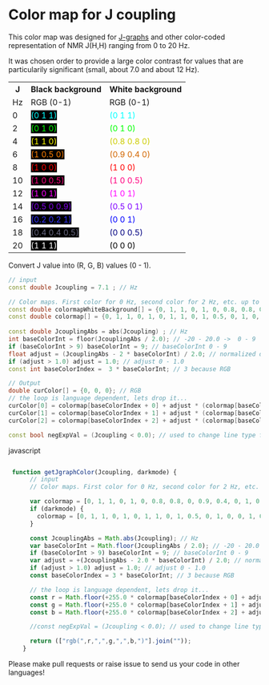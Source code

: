 # Color map for J coupling 

This color map was designed for [J-graphs](https://nmredatainitiative.github.io/J-graph/) and other color-coded representation of NMR J(H,H) ranging from 0 to 20 Hz.

It was chosen order to provide a large color contrast for values that are particularily significant (small, about 7.0 and about 12 Hz).

<table>
		<tr>
			<th>J </th>
			<th>Black background</th>
			<th>White background</th>
		</tr>
		<tr>
			<td>Hz</td>
			<td>RGB (0-1)</td>
			<td>RGB (0-1)</td>
		</tr>
		<tr>
			<td> 0</td>
			<td> <span style="color:#00FFFF;background:black;">(0 1 1)</span> </td>
			<td> <span style="color:#00FFFF;background:white;">(0 1 1)</span> </td>
		</tr>
		<tr>
			<td> 2</td>
			<td> <span style="color:#00FF00;background:black;">(0 1 0)</span> </td>
			<td> <span style="color:#00FF00;background:white;">(0 1 0)</span> </td>
		</tr>
		<tr>
			<td> 4</td>
			<td> <span style="color:#FFFF00;background:black;">(1 1 0)</span> </td>
			<td> <span style="color:#CCCC00;background:white;">(0.8 0.8 0)</span> </td>
		</tr>
		<tr>
			<td> 6</td>
			<td> <span style="color:#FF7F00;background:black;">(1 0.5 0)</span> </td>
			<td> <span style="color:#D26600;background:white;">(0.9 0.4 0)</span> </td>
		</tr>
		<tr>
			<td> 8</td>
			<td> <span style="color:#FF0000;background:black;">(1 0 0)</span> </td>
			<td> <span style="color:#FF0000;background:white;">(1 0 0)</span> </td>
		</tr>
		<tr>
			<td> 10</td>
			<td> <span style="color:#FF007F;background:black;">(1 0 0.5)</span> </td>
			<td> <span style="color:#FF007F;background:white;">(1 0 0.5)</span> </td>
		</tr>
		<tr>
			<td> 12</td>
			<td> <span style="color:#FF00FF;background:black;">(1 0 1)</span> </td>
			<td> <span style="color:#FF00FF;background:white;">(1 0 1)</span> </td>
		</tr>
		<tr>
			<td> 14</td>
			<td> <span style="color:#7F00E6;background:black;">(0.5 0 0.9)</span> </td>
			<td> <span style="color:#7F00FF;background:white;">(0.5 0 1)</span> </td>
		</tr>
		<tr>
			<td> 16</td>
			<td> <span style="color:#3333FF;background:black;">(0.2 0.2 1)</span> </td>
			<td> <span style="color:#0000FF;background:white;">(0 0 1)</span> </td>
		</tr>
		<tr>
			<td> 18</td>
			<td> <span style="color:#66667F;background:black;">(0.4 0.4 0.5)</span> </td>
			<td> <span style="color:#00007F;background:white;">(0 0 0.5)</span> </td>
		</tr>
		<tr>
			<td> 20</td>
			<td> <span style="color:#FFFFFF;background:black;">(1 1 1)</span> </td>
			<td> <span style="color:#000000;background:white;">(0 0 0)</span> </td>
		</tr>
	</table>

Convert J value into (R, G, B) values (0 - 1).

```cpp
// input
const double Jcoupling = 7.1 ; // Hz

// Color maps. First color for 0 Hz, second color for 2 Hz, etc. up to 20 Hz
const double colormapWhiteBackground[] = {0, 1, 1, 0, 1, 0, 0.8, 0.8, 0, 0.9, 0.4, 0, 1, 0, 0, 1, 0, 0.5, 1, 0, 1, 0.5, 0, 1, 0, 0, 1, 0, 0, 0.5, 0, 0, 0}; // for white background
const double colormap[] = {0, 1, 1, 0, 1, 0, 1, 1, 0, 1, 0.5, 0, 1, 0, 0, 1, 0, 0.5, 1, 0, 1, 0.5, 0, 0.9, 0.2, 0.2, 1, 0.4, 0.4, 0.5, 1, 1, 1}; // for black background
   
const double JcouplingAbs = abs(Jcoupling) ; // Hz
int baseColorInt = floor(JcouplingAbs / 2.0); // -20 - 20.0 ->  0 - 9 
if (baseColorInt > 9) baseColorInt = 9; // baseColorInt 0 - 9
float adjust = (JcouplingAbs - 2 * baseColorInt) / 2.0; // normalized diff (0-1) for 2 Hz
if (adjust > 1.0) adjust = 1.0; // adjust 0 - 1.0
const int baseColorIndex =  3 * baseColorInt; // 3 because RGB

// Output
double curColor[] = {0, 0, 0}; // RGB
// the loop is language dependent, lets drop it...
curColor[0] = colormap[baseColorIndex + 0] + adjust * (colormap[baseColorIndex + 3 + 0] - colormap[baseColorIndex + 0]);
curColor[1] = colormap[baseColorIndex + 1] + adjust * (colormap[baseColorIndex + 3 + 1] - colormap[baseColorIndex + 1]);
curColor[2] = colormap[baseColorIndex + 2] + adjust * (colormap[baseColorIndex + 3 + 2] - colormap[baseColorIndex + 2]);

const bool negExpVal = (Jcoupling < 0.0); // used to change line type for negative values.   
```
javascript
```javascript

 function getJgraphColor(Jcoupling, darkmode) {
      // input
      // Color maps. First color for 0 Hz, second color for 2 Hz, etc. up to 20 Hz

      var colormap = [0, 1, 1, 0, 1, 0, 0.8, 0.8, 0, 0.9, 0.4, 0, 1, 0, 0, 1, 0, 0.5, 1, 0, 1, 0.5, 0, 1, 0, 0, 1, 0, 0, 0.5, 0, 0, 0]; // for white background
      if (darkmode) {
        colormap = [0, 1, 1, 0, 1, 0, 1, 1, 0, 1, 0.5, 0, 1, 0, 0, 1, 0, 0.5, 1, 0, 1, 0.5, 0, 0.9, 0.2, 0.2, 1, 0.4, 0.4, 0.5, 1, 1, 1]; // for black background
      }

      const JcouplingAbs = Math.abs(Jcoupling); // Hz
      var baseColorInt = Math.floor(JcouplingAbs / 2.0); // -20 - 20.0 ->  0 - 9 
      if (baseColorInt > 9) baseColorInt = 9; // baseColorInt 0 - 9
      var adjust = +(JcouplingAbs - 2.0 * baseColorInt) / 2.0; // normalized diff (0-1) for 2 Hz
      if (adjust > 1.0) adjust = 1.0; // adjust 0 - 1.0
      const baseColorIndex = 3 * baseColorInt; // 3 because RGB

      // the loop is language dependent, lets drop it...
      const r = Math.floor(+255.0 * colormap[baseColorIndex + 0] + adjust * (colormap[baseColorIndex + 3 + 0] - colormap[baseColorIndex + 0]));
      const g = Math.floor(+255.0 * colormap[baseColorIndex + 1] + adjust * (colormap[baseColorIndex + 3 + 1] - colormap[baseColorIndex + 1]));
      const b = Math.floor(+255.0 * colormap[baseColorIndex + 2] + adjust * (colormap[baseColorIndex + 3 + 2] - colormap[baseColorIndex + 2]));

      //const negExpVal = (Jcoupling < 0.0); // used to change line type for negative values.                   

      return (["rgb(",r,",",g,",",b,")"].join(""));
    }
```

Please make pull requests or raise issue to send us your code in other languages!
